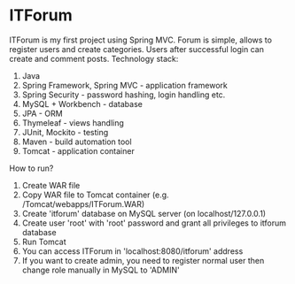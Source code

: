 # ITForum
  ITForum is my first project using Spring MVC. Forum is simple, allows to register users and create categories. 
  Users after successful login can create and comment posts.
  Technology stack:
  1. Java
  2. Spring Framework, Spring MVC - application framework
  3. Spring Security - password hashing, login handling etc.
  4. MySQL + Workbench - database
  5. JPA - ORM
  6. Thymeleaf - views handling
  7. JUnit, Mockito - testing
  8. Maven - build automation tool
  9. Tomcat - application container
  
  How to run?
  1. Create WAR file
  2. Copy WAR file to Tomcat container (e.g. /Tomcat/webapps/ITForum.WAR)
  3. Create 'itforum' database on MySQL server (on localhost/127.0.0.1)
  4. Create user 'root' with 'root' password and grant all privileges to itforum database
  5. Run Tomcat
  6. You can access ITForum in 'localhost:8080/itforum' address
  7. If you want to create admin, you need to register normal user then change role manually in MySQL to 'ADMIN'
